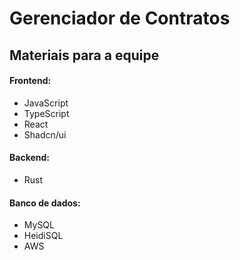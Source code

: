# Gerenciador de Contratos
## Materiais para a equipe
#### Frontend:
 - JavaScript
 - TypeScript
 - React
 - Shadcn/ui
#### Backend:
 - Rust
#### Banco de dados:
 - MySQL
 - HeidiSQL
 - AWS
